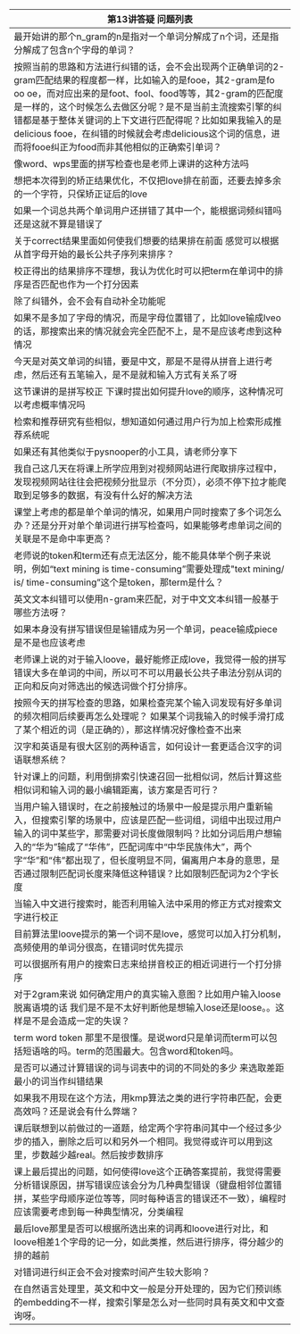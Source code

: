 | 第13讲答疑&nbsp;问题列表  |
|--------------|
|最开始讲的那个n_gram的n是指对一个单词分解成了n个词，还是指分解成了包含n个字母的单词？|
|按照当前的思路和方法进行纠错的话，会不会出现两个正确单词的2-gram匹配结果的程度都一样，比如输入的是fooe，其2-gram是fo oo oe，而对应出来的是foot、fool、food等等，其2-gram的匹配度是一样的，这个时候怎么去做区分呢？是不是当前主流搜索引擎的纠错都是基于整体关键词的上下文进行匹配得呢？比如如果我输入的是delicious fooe，在纠错的时候就会考虑delicious这个词的信息，进而将fooe纠正为food而非其他相似的正确索引单词？|
|像word、wps里面的拼写检查也是老师上课讲的这种方法吗|
|想把本次得到的矫正结果优化，不仅把love排在前面，还要去掉多余的一个字符，只保矫正证后的love|
|如果一个词总共两个单词用户还拼错了其中一个，能根据词频纠错吗还是这就不算是错误了|
|关于correct结果里面如何使我们想要的结果排在前面 感觉可以根据从首字母开始的最长公共子序列来排序？|
|校正得出的结果排序不理想，我认为优化时可以把term在单词中的排序是否匹配也作为一个打分因素|
|除了纠错外，会不会有自动补全功能呢|
|如果不是多加了字母的情况，而是字母位置错了，比如love输成lveo的话，那搜索出来的情况就会完全匹配不上，是不是应该考虑到这种情况|
|今天是对英文单词的纠错，要是中文，那是不是得从拼音上进行考虑，然后还有五笔输入，是不是就和输入方式有关系了呀|
|这节课讲的是拼写校正 下课时提出如何提升love的顺序，这种情况可以考虑概率情况吗|
|检索和推荐研究有些相似，想知道如何通过用户行为加上检索形成推荐系统呢|
|如果还有其他类似于pysnooper的小工具，请老师分享下|
|我自己这几天在将课上所学应用到对视频网站进行爬取排序过程中，发现视频网站往往会把视频分批显示（不分页），必须不停下拉才能爬取到足够多的数据，有没有什么好的解决方法|
|课堂上考虑的都是单个单词的情况，如果用户同时搜索了多个词怎么办？还是分开对单个单词进行拼写检查吗，如果能够考虑单词之间的关联是不是命中率更高？|
|老师说的token和term还有点无法区分，能不能具体举个例子来说明，例如“text mining is time-consuming”需要处理成"text mining/ is/ time-consuming”这个是token，那term是什么？|
|英文文本纠错可以使用n-gram来匹配，对于中文文本纠错一般基于哪些方法呀？|
|如果本身没有拼写错误但是输错成为另一个单词，peace输成piece是不是也应该考虑|
|老师课上说的对于输入loove，最好能修正成love，我觉得一般的拼写错误大多在单词的中间，所以可不可以用最长公共子串法分别从词的正向和反向对筛选出的候选词做个打分排序。|
|按照今天的拼写检查的思路，如果检查完某个输入词发现有好多单词的频次相同后续要再怎么处理呢？ 如果某个词我输入的时候手滑打成了某个相近的词（是正确的），那这样情况好像检查不出来|
|汉字和英语是有很大区别的两种语言，如何设计一套更适合汉字的词语联想系统？|
|针对课上的问题，利用倒排索引快速召回一批相似词，然后计算这些相似词和输入词的最小编辑距离，该方案是否可行？|
|当用户输入错误时，在之前接触过的场景中一般是提示用户重新输入，但搜索引擎的场景中，应该是匹配一些词组，词组中出现过用户输入的词中某些字，那需要对词长度做限制吗？比如分词后用户想输入的“华为”输成了“华伟”，匹配词库中“中华民族伟大”，两个字“华”和“伟”都出现了，但长度明显不同，偏离用户本身的意思，是否通过限制匹配词长度来降低这种错误？比如限制匹配词为2个字长度|
|当输入中文进行搜索时，能否利用输入法中采用的修正方式对搜索文字进行校正|
|目前算法里loove提示的第一个词不是love，感觉可以加入打分机制，高频使用的单词分很高，在错词时优先提示|
|可以很据所有用户的搜索日志来给拼音校正的相近词进行一个打分排序|
|对于2gram来说 如何确定用户的真实输入意图？比如用户输入loose 脱离语境的话 我们是不是不太好判断他是想输入lose还是loose。。这样是不是会造成一定的失误？|
|term word token 那里不是很懂。是说word只是单词而term可以包括短语啥的吗。term的范围最大。包含word和token吗。|
|是否可以通过计算错误的词与词表中的词的不同处的多少 来选取差距最小的词当作纠错结果|
|如果我不用现在这个方法，用kmp算法之类的进行字符串匹配，会更高效吗？还是说会有什么弊端？|
|课后联想到以前做过的一道题，给定两个字符串问其中一个经过多少步的插入，删除之后可以和另外一个相同。我觉得或许可以用到这里，步数越少越real。然后按步数排序|
|课上最后提出的问题，如何使得love这个正确答案提前，我觉得需要分析错误原因，拼写错误应该会分为几种典型错误（键盘相邻位置错拼，某些字母顺序逆位等等，同时每种语言的错误还不一致），编程时应该需要考虑到每一种典型情况，分类编程|
|最后love那里是否可以根据所选出来的词再和loove进行对比，和loove相差1个字母的记一分，如此类推，然后进行排序，得分越少的排的越前|
|对错词进行纠正会不会对搜索时间产生较大影响？|
|在自然语言处理里，英文和中文一般是分开处理的，因为它们预训练的embedding不一样，搜索引擎是怎么对一些同时具有英文和中文查询呀。|